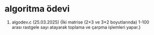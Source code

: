 # algoritma ödevi
1. algodev.c (25.03.2025) {İki matrise (2×3 ve 3×2 boyutlarında) 1-100 arası rastgele sayı atayarak toplama ve çarpma işlemleri yapar.}

